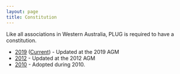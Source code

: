 ```yaml
---
layout: page
title: Constitution
---
```


Like all associations in Western Australia, PLUG is required to have a constitution.

 * [2019](../../constitution/2019.html) ([Current](../../constitution/current.html)) - Updated at the 2019 AGM
 * [2012](../../constitution/2012.html) - Updated at the 2012 AGM
 * [2010](../../constitution/2010.html) - Adopted during 2010.
